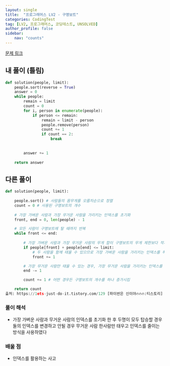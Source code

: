 ```yaml
---
layout: single
title:  "프로그래머스 LV2 - 구명보트"
categories: CodingTest
tag: [LV2, 프로그래머스, 코딩테스트, UNSOLVED]
author_profile: false
sidebar: 
    nav: "counts"
---
```


[문제 링크](https://school.programmers.co.kr/learn/courses/30/lessons/42885)

## 내 풀이 (틀림)
```python
def solution(people, limit):
    people.sort(reverse = True)
    answer = 0
    while people:
        remain = limit
        count = 0
        for i, person in enumerate(people):
            if person <= remain:
                remain = limit - person
                people.remove(person)
                count += 1
                if count == 2:
                    break
                
            
        answer += 1
        
    return answer
```

## 다른 풀이
```python
def solution(people, limit):
    
    people.sort() # 사람들의 몸무게를 오름차순으로 정렬
    count = 0 # 사용된 구명보트의 개수
    
    # 가장 가벼운 사람과 가장 무거운 사람을 가리키는 인덱스를 초기화
    front, end = 0, len(people) - 1

    # 모든 사람이 구명보트에 탈 때까지 반복
    while front <= end:
        
        # 가장 가벼운 사람과 가장 무거운 사람의 무게 합이 구명보트의 무게 제한보다 작거나 같은 경우
        if people[front] + people[end] <= limit:
            # 두 사람을 함께 태울 수 있으므로 가장 가벼운 사람을 가리키는 인덱스를 하나 증가시킴
            front += 1

        # 가장 무거운 사람만 태울 수 있는 경우, 가장 무거운 사람을 가리키는 인덱스를 하나 감소시킴
        end -= 1

        count += 1 # 어떤 경우든 구명보트의 개수를 하나 증가시킴

    return count
출처: https://1ets-just-do-it.tistory.com/129 [파이썬은 신이야🔥🔥🔥:티스토리]
```

### 풀이 해석
- 가장 가벼운 사람과 무거운 사람의 인덱스를 초기화 한 후
두명이 모두 탑승할 경우 둘의 인덱스를 변경하고 안될 경우
무거운 사람 한사람만 태우고 인덱스를 줄이는 방식을 사용하였다

### 배울 점
- 인덱스를 활용하는 사고

